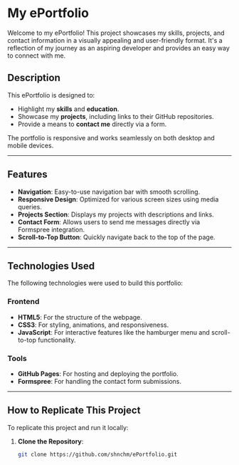 # My ePortfolio

Welcome to my ePortfolio! This project showcases my skills, projects, and contact information in a visually appealing and user-friendly format. It's a reflection of my journey as an aspiring developer and provides an easy way to connect with me.

## Description

This ePortfolio is designed to:
- Highlight my **skills** and **education**.
- Showcase my **projects**, including links to their GitHub repositories.
- Provide a means to **contact me** directly via a form.

The portfolio is responsive and works seamlessly on both desktop and mobile devices.

---

## Features

- **Navigation**: Easy-to-use navigation bar with smooth scrolling.
- **Responsive Design**: Optimized for various screen sizes using media queries.
- **Projects Section**: Displays my projects with descriptions and links.
- **Contact Form**: Allows users to send me messages directly via Formspree integration.
- **Scroll-to-Top Button**: Quickly navigate back to the top of the page.

---

## Technologies Used

The following technologies were used to build this portfolio:

### Frontend
- **HTML5**: For the structure of the webpage.
- **CSS3**: For styling, animations, and responsiveness.
- **JavaScript**: For interactive features like the hamburger menu and scroll-to-top functionality.

### Tools
- **GitHub Pages**: For hosting and deploying the portfolio.
- **Formspree**: For handling the contact form submissions.

---

## How to Replicate This Project

To replicate this project and run it locally:

1. **Clone the Repository**:
   ```bash
   git clone https://github.com/shnchm/ePortfolio.git
